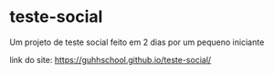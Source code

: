# teste-social
Um projeto de teste social feito em 2 dias por um pequeno iniciante 

link do site: https://guhhschool.github.io/teste-social/
